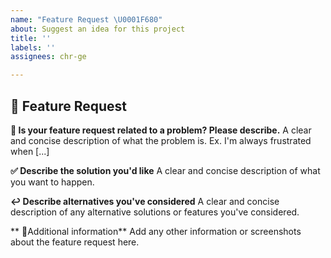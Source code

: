 ```yaml
---
name: "Feature Request \U0001F680"
about: Suggest an idea for this project
title: ''
labels: ''
assignees: chr-ge

---
```


## 🚀  Feature Request

**🧱 Is your feature request related to a problem? Please describe.**
A clear and concise description of what the problem is. Ex. I'm always frustrated when [...]

**✅ Describe the solution you'd like**
A clear and concise description of what you want to happen.

**↩️ Describe alternatives you've considered**
A clear and concise description of any alternative solutions or features you've considered.

** 📝Additional information**
Add any other information or screenshots about the feature request here.
